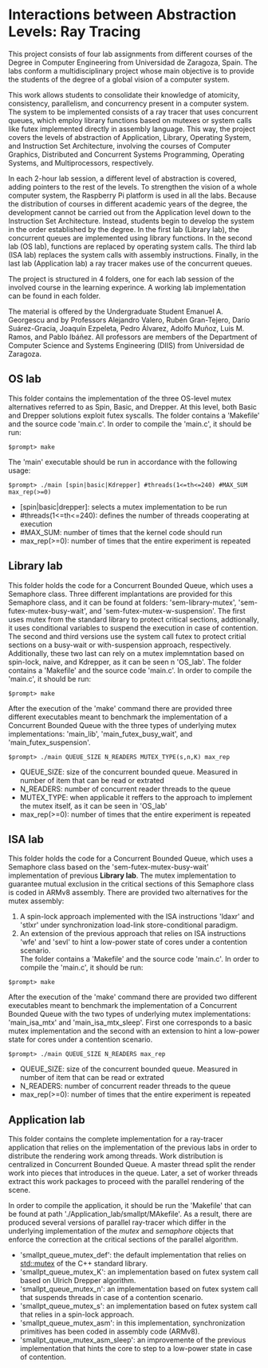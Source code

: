 # Interactions between Abstraction Levels: Ray Tracing

This project consists of four lab assignments from different courses of the Degree in Computer Engineering from Universidad de Zaragoza, Spain. The labs conform a multidisciplinary project whose main objective is to provide the students of the degree of a global vision of a computer system.

This work allows students to consolidate their knowledge of atomicity, consistency, parallelism, and concurrency present in a computer system. The system to be implemented consists of a ray tracer that uses concurrent queues, which employ library functions based on mutexes or system calls like futex implemented directly in assembly language. This way, the project covers the levels of abstraction of Application, Library, Operating System, and Instruction Set Architecture, involving the courses of Computer Graphics, Distributed and Concurrent Systems Programming, Operating Systems, and Multiprocessors, respectively.

In each 2-hour lab session, a different level of abstraction is covered, adding pointers to the rest of the levels. To strengthen the vision of a whole computer system, the Raspberry Pi platform is used in all the labs. Because the distribution of courses in different academic years of the degree, the development cannot be carried out from the Application level down to the Instruction Set Architecture. Instead, students begin to develop the system in the order established by the degree. In the first lab (Library lab), the concurrent queues are implemented using library functions. In the second lab (OS lab), functions are replaced by operating system calls. The third lab (ISA lab) replaces the system calls with assembly instructions. Finally, in the last lab (Application lab) a ray tracer makes use of the concurrent queues.

The project is structured in 4 folders, one for each lab session of the involved course in the learning experince. A working lab implementation can be found in each folder.

The material is offered by the Undergraduate Student Emanuel A. Georgescu and by Professors Alejandro Valero, Rubén Gran-Tejero, Darío Suárez-Gracia, Joaquín Ezpeleta, Pedro Álvarez, Adolfo Muñoz, Luis M. Ramos, and Pablo Ibáñez. All professors are members of the Department of Computer Science and Systems Engineering (DIIS) from Universidad de Zaragoza.

## OS lab

This folder contains the implementation of the three OS-level mutex alternatives referred to as Spin, Basic, and Drepper. At this level, both Basic and Drepper solutions exploit futex 
syscalls. The folder contains a 'Makefile' and the source code 'main.c'. In order to compile the 'main.c', it should be run:

```
$prompt> make 
```

The 'main' executable should be run in accordance with the following usage:

```
$prompt> ./main [spin|basic|Kdrepper] #threads(1<=th<=240) #MAX_SUM max_rep(>=0)
```

* \[spin|basic|drepper\]: selects a mutex implementation to be run
* \#threads(1<=th<=240): defines the number of threads cooperating at execution
* \#MAX\_SUM: number of times that the kernel code should run
* max\_rep(>=0): number of times that the entire experiment is repeated

## Library lab
This folder holds the code for a Concurrent Bounded Queue, which uses a Semaphore class. Three different implantations are provided for this Semaphore class, and it can be found at folders: 'sem-library-mutex', 'sem-futex-mutex-busy-wait', and 'sem-futex-mutex-w-suspension'. The first uses mutex from the standard library to protect critical sections, addtionally, it uses conditional variables to suspend the execution in case of contention. The second and third versions use the system call futex to protect critial sections on a busy-wait or with-suspension approach, respectively. Additionally, these two last can rely on a mutex implemntation based on spin-lock, naive, and Kdrepper, as it can be seen n 'OS\_lab'. The folder contains a 'Makefile' and the source code 'main.c'. In order to compile the 'main.c', it should be run:
```
$prompt> make 
```
After the execution of the 'make' command there are provided three different executables meant to benchmark the implementation of a Concurrent Bounded Queue with the three types of underlying mutex implementations: 'main\_lib', 'main\_futex\_busy\_wait', and 'main\_futex\_suspension'.  

```
$prompt> ./main QUEUE_SIZE N_READERS MUTEX_TYPE(s,n,K) max_rep
```

* QUEUE\_SIZE: size of the concurrent bounded queue. Measured in number of item that can be read or extrated
* N\_READERS: number of concurrent reader threads to the queue
* MUTEX\_TYPE: when applicable it reffers to the approach to implement the mutex itself, as it can be seen in 'OS\_lab' 
* max\_rep(>=0): number of times that the entire experiment is repeated

## ISA lab
This folder holds the code for a Concurrent Bounded Queue, which uses a Semaphore class based on the 'sem-futex-mutex-busy-wait' implementation of previous **Library lab**. The mutex implementation to guarantee mutual exclusion in the critical sections of this Semaphore class is coded in ARMv8 assembly. 
There are provided two alternatives for the mutex assembly:
1. A spin-lock approach implemented with the ISA instructions 'ldaxr' and 'stlxr' under synchronization load-link store-conditional paradigm. 
2. An extension of the previous approach that relies on ISA instructions 'wfe' and 'sevl' to hint a low-power state of cores under a contention scenario.  
The folder contains a 'Makefile' and the source code 'main.c'. In order to compile the 'main.c', it should be run:
```
$prompt> make 
```
After the execution of the 'make' command there are provided two different executables meant to benchmark the implementation of a Concurrent Bounded Queue with the two types of underlying mutex implementations: 'main\_isa\_mtx' and 'main\_isa\_mtx\_sleep'. First one corresponds to a basic mutex implementation and the second with an extension to hint a low-power state for cores under a contention scenario.  
```
$prompt> ./main QUEUE_SIZE N_READERS max_rep
```

* QUEUE\_SIZE: size of the concurrent bounded queue. Measured in number of item that can be read or extrated
* N\_READERS: number of concurrent reader threads to the queue
* max\_rep(>=0): number of times that the entire experiment is repeated

## Application lab
This folder contains the complete implementation for a ray-tracer application that relies on the implementation of the previous labs in order to distribute the rendering work among threads. Work distribution is centralized in Concurrent Bounded Queue. A master thread split the render work into pieces that introduces in the queue. Later, a set of worker threads extract this work packages to proceed with the parallel rendering of the scene. 

In order to compile the application, it should be run the 'Makefile' that can be found at path './Application_lab/smallpt/MAkefile'. As a result, there are produced several versions of parallel ray-tracer which differ in the underlying implementation of the *mutex* and *semaphore* objects that enforce the correction at the critical sections of the parallel algorithm. 

* 'smallpt_queue_mutex_def': the default implementation that relies on <std::mutex> of the C++ standard library.
* 'smallpt_queue_mutex_K': an implementation based on futex system call based on Ulrich Drepper algorithm.
* 'smallpt_queue_mutex_n': an implementation based on futex system call that suspends threads in case of a contention scenario.
* 'smallpt_queue_mutex_s': an implementation based on futex system call that relies in a spin-lock approach.
* 'smallpt_queue_mutex_asm': in this implementation, synchronization primitives has been coded in assembly code (ARMv8).
* 'smallpt_queue_mutex_asm_sleep': an improvemente of the previous implementation that hints the core to step to a low-power state in case of contention.

